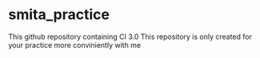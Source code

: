 # smita_practice

This github repository containing CI 3.0
This repository is only created for your practice more conviniently with me
